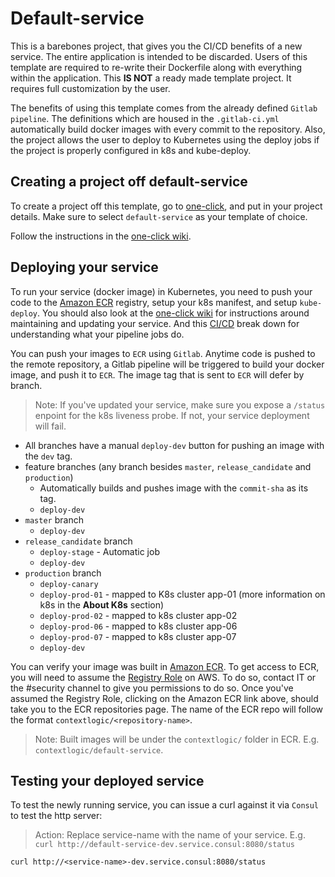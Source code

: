 # Default-service

This is a barebones project, that gives you the CI/CD benefits of a new service. The entire application is intended to be discarded. Users of this template are required to re-write their Dockerfile along with everything within the application. This **IS NOT** a ready made template project. It requires full customization by the user.

The benefits of using this template comes from the already defined `Gitlab pipeline`. The definitions which are housed in the `.gitlab-ci.yml` automatically build docker images with every commit to the repository.
Also, the project allows the user to deploy to Kubernetes using the deploy jobs if the project is properly configured in k8s and kube-deploy.

## Creating a project off default-service

To create a project off this template, go to [one-click](https://one-click.i.wish.com), and put in your project details. Make sure to select `default-service` as your template of choice.

Follow the instructions in the [one-click wiki](https://wiki.wish.site/display/Infra/One-Click).

## Deploying your service

To run your service (docker image) in Kubernetes, you need to push your code to the [Amazon ECR](https://us-west-1.console.aws.amazon.com/ecr/repositories?region=us-west-1#) registry, setup your k8s manifest, and setup `kube-deploy`.
You should also look at the [one-click wiki](https://wiki.wish.site/display/Infra/One-Click) for instructions around maintaining and updating your service.
And this [CI/CD](https://wiki.wish.site/pages/viewpage.action?pageId=13927283) break down for understanding what your pipeline jobs do.

You can push your images to `ECR` using `Gitlab`. Anytime code is pushed to the remote repository, a Gitlab pipeline will be triggered to build your docker image, and push it to `ECR`. The image tag that is sent to `ECR` will defer by branch.

> Note: If you've updated your service, make sure you expose a `/status` enpoint for the k8s liveness probe. If not, your service deployment will fail.

- All branches have a manual `deploy-dev` button for pushing an image with the `dev` tag.
- feature branches (any branch besides `master`, `release_candidate` and `production`)
  - Automatically builds and pushes image with the `commit-sha` as its tag.
  - `deploy-dev`
- `master` branch
  - `deploy-dev`
- `release_candidate` branch
  - `deploy-stage` - Automatic job
  - `deploy-dev`
- `production` branch
  - `deploy-canary`
  - `deploy-prod-01` - mapped to K8s cluster app-01 (more information on k8s in the **About K8s** section)
  - `deploy-prod-02` - mapped to k8s cluster app-02
  - `deploy-prod-06` - mapped to k8s cluster app-06
  - `deploy-prod-07` - mapped to k8s cluster app-07
  - `deploy-dev`

You can verify your image was built in [Amazon ECR](https://us-west-1.console.aws.amazon.com/ecr/repositories?region=us-west-1#). To get access to ECR, you will need to assume the [Registry Role](https://docs.aws.amazon.com/IAM/latest/UserGuide/id_roles_use_switch-role-console.html) on AWS. To do so, contact IT or the #security channel to give you permissions to do so. Once you've assumed the Registry Role, clicking on the Amazon ECR link above, should take you to the ECR repositories page. The name of the ECR repo will follow the format
`contextlogic/<repository-name>`.

> Note: Built images will be under the `contextlogic/` folder in ECR. E.g. `contextlogic/default-service`.

## Testing your deployed service

To test the newly running service, you can issue a curl against it via `Consul` to test the http server:

> Action: Replace service-name with the name of your service. E.g. `curl http://default-service-dev.service.consul:8080/status`

`curl http://<service-name>-dev.service.consul:8080/status`
